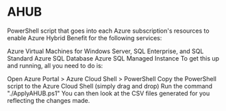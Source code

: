 # AHUB
PowerShell script that goes into each Azure subscription's resources to enable Azure Hybrid Benefit for the following services:

Azure Virtual Machines for Windows Server, SQL Enterprise, and SQL Standard
Azure SQL Database
Azure SQL Managed Instance
To get this up and running, all you need to do is:

Open Azure Portal > Azure Cloud Shell > PowerShell
Copy the PowerShell script to the Azure Cloud Shell (simply drag and drop)
Run the command "./ApplyAHUB.ps1"
You can then look at the CSV files generated for you reflecting the changes made.
